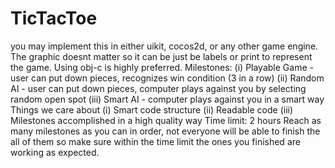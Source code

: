 # TicTacToe

you may implement this in either uikit, cocos2d, or any other game engine. The graphic doesnt matter so it can be just be labels or print to represent the game. Using obj-c is highly preferred.
Milestones:
(i) Playable Game - user can put down pieces, recognizes win condition (3 in a row)
(ii) Random AI - user can put down pieces, computer plays against you by selecting random open spot
(iii) Smart AI - computer plays against you in a smart way
Things we care about
(i) Smart code structure
(ii) Readable code
(iii) Milestones accomplished in a high quality way
Time limit: 2 hours
Reach as many milestones as you can in order, not everyone will be able to finish the all of them so make sure within the time limit the ones you finished are working as expected.
